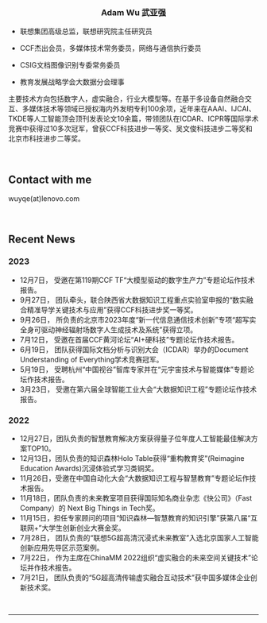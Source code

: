 ### <div align="center">Adam Wu 武亚强</div>  
  

- 联想集团高级总监，联想研究院主任研究员  
  

- CCF杰出会员，多媒体技术常务委员，网络与通信执行委员  
  

- CSIG文档图像识别专委常务委员  
  

- 教育发展战略学会大数据分会理事  
  

主要技术方向包括数字人，虚实融合，行业大模型等。在基于多设备自然融合交互、多媒体技术等领域已授权海内外发明专利100余项，近年来在AAAI、IJCAI、TKDE等人工智能顶会顶刊发表论文10余篇，带领团队在ICDAR、ICPR等国际学术竞赛中获得过10多次冠军，曾获CCF科技进步一等奖、吴文俊科技进步二等奖和北京市科技进步二等奖。  
  

<br/>  


## Contact with me  
wuyqe(at)lenovo.com  
  

<br/>  


## Recent News


### 2023  
- 12月7日， 受邀在第119期CCF TF“大模型驱动的数字生产力”专题论坛作技术报告。
- 9月27日， 团队牵头，联合陕西省大数据知识工程重点实验室申报的“数实融合精准导学关键技术与应用”获得CCF科技进步奖一等奖。  
- 9月26日， 所负责的北京市2023年度“新一代信息通信技术创新”专项“超写实全身可驱动神经辐射场数字人生成技术及系统”获得立项。
- 7月12日， 受邀在首届CCF黄河论坛“AI+硬科技”专题论坛作技术报告。
- 6月19日， 团队获得国际文档分析与识别大会（ICDAR）举办的Document Understanding of Everything学术竞赛冠军。
- 5月19日， 受聘杭州“中国视谷”智库专家并在“元宇宙技术与智能媒体”专题论坛作技术报告。
- 3月23日， 受邀在第六届全球智能工业大会“大数据知识工程”专题论坛作技术报告。  




### 2022  
- 12月27日，团队负责的智慧教育解决方案获得量子位年度人工智能最佳解决方案TOP10。  
- 12月13日，团队负责的知识森林Holo Table获得“重构教育奖”(Reimagine Education Awards)沉浸体验式学习类铜奖。  
- 11月26日，受邀在中国自动化大会“大数据知识工程与智慧教育”专题论坛作技术报告。
- 11月18日，团队负责的未来教室项目获得国际知名商业杂志《快公司》（Fast Company）的 Next Big Things in Tech奖。
- 11月15日，担任专家顾问的项目“知识森林—智慧教育的知识引擎”获第八届“互联网+”大学生创新创业大赛金奖。
- 7月28日， 团队负责的“联想5G超高清沉浸式未来教室”入选北京国家人工智能创新应用先导区示范案例。
- 7月22日， 作为主席在ChinaMM 2022组织“虚实融合的未来空间关键技术”论坛并作技术报告。
- 7月21日， 团队负责的“5G超高清传输虚实融合互动技术”获中国多媒体企业创新技术奖。

<br />

----

